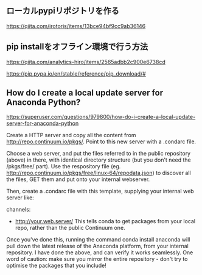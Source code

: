 ## ローカルpypiリポジトリを作る

https://qiita.com/irotoris/items/13bce94bf9cc9ab36146

## pip installをオフライン環境で行う方法

https://qiita.com/analytics-hiro/items/2565adbb2c900e6738cd

https://pip.pypa.io/en/stable/reference/pip_download/#

## How do I create a local update server for Anaconda Python?

https://superuser.com/questions/979800/how-do-i-create-a-local-update-server-for-anaconda-python

Create a HTTP server and copy all the content from http://repo.continuum.io/pkgs/. Point to this new server with a .condarc file.

Choose a web server, and put the files referred to in the public repository (above) in there, with identical directory structure (but you don't need the /pkgs/free/ part). Use the respository file (eg. http://repo.continuum.io/pkgs/free/linux-64/repodata.json) to discover all the files, GET them and put onto your internal webserver.

Then, create a .condarc file with this template, supplying your internal web server like:

channels:
  - http://your.web.server/
This tells conda to get packages from your local repo, rather than the public Continuum one.

Once you've done this, running the command conda install anaconda will pull down the latest release of the Anaconda platform, from your internal repository. I have done the above, and can verify it works seamlessly. One word of caution: make sure you mirror the entire repository - don't try to optimise the packages that you include!

